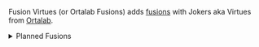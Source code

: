 Fusion Virtues (or Ortalab Fusions) adds [fusions](https://github.com/lshtech/Fusion-Jokers) with Jokers aka Virtues from [Ortalab](https://github.com/Eremel/Ortalab).

<details>
  <summary>Planned Fusions</summary>
<ul>
<li>Club Zombie (Abstemious Joker + Basalt Column + $12)<br>
Does something TBD with Clubs</li>
<li>Heart Mimic (Chastful Joker + Amber MOsquito + $12)<br>
Does something TBD with Hearts</li>
<li>Spade Slime (Patient Joker + Dripstone + $12)<br>
Does something TBD with Spades</li>
<li>Diamond Demon (Generous Joker + Fool's Gold + $12)<br>
Does something TBD with Diamonds</li>
<li>TBD (Protostar + Stargazing + $12)<br>
Does something TBD with Zodiacs, played hand counts, and a countdown</li>
<li>TBD (Red Fred + Pitch Mitch + $12)<br>
Does something TBD with suits</li>
<li>TBD (Chaos the Clown + TBD + $12)<br>
Does something TBD</li>
<li>TBD (Cardist + TBD + $12)<br>
Does something TBD</li>
<li>TBD (Scratch Card + TBD + $12)<br>
Does something TBD with numbered cards and probably money</li>
<li>TBD (Art Gallery + TBD + $12)<br>
Does something TBD</li>
<li>TBD (Sunny Side Up + TBD + $12)<br>
Does something TBD with money</li>
<li>TBD (Graffiti + TBD + $12)<br>
Does something TBD</li>
<li>TBD (Forklift Certificate + TBD + $12)<br>
Does something TBD</li>
<li>TBD (Dawn + TBD + $12)<br>
Does something TBD with retriggers on the first hand</li>
</ul>
</details> 